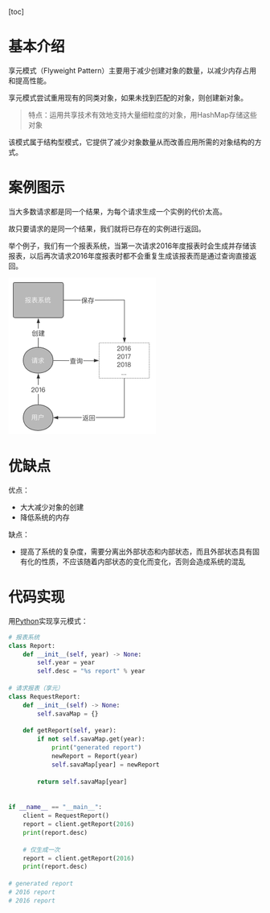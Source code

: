 [toc]

# 基本介绍

享元模式（Flyweight Pattern）主要用于减少创建对象的数量，以减少内存占用和提高性能。

享元模式尝试重用现有的同类对象，如果未找到匹配的对象，则创建新对象。

> 特点：运用共享技术有效地支持大量细粒度的对象，用HashMap存储这些对象

该模式属于结构型模式，它提供了减少对象数量从而改善应用所需的对象结构的方式。

# 案例图示

当大多数请求都是同一个结果，为每个请求生成一个实例的代价太高。

故只要请求的是同一个结果，我们就将已存在的实例进行返回。

举个例子，我们有一个报表系统，当第一次请求2016年度报表时会生成并存储该报表，以后再次请求2016年度报表时都不会重复生成该报表而是通过查询直接返回。

![image-20210624192541255](images/bf8ad0bb50efb9f6bbc92c4d598c9fae.png)

# 优缺点

优点：

- 大大减少对象的创建
- 降低系统的内存

缺点：

- 提高了系统的复杂度，需要分离出外部状态和内部状态，而且外部状态具有固有化的性质，不应该随着内部状态的变化而变化，否则会造成系统的混乱

# 代码实现

用[Python](https://so.csdn.net/so/search?q=Python&spm=1001.2101.3001.7020)实现享元模式：

```python
# 报表系统
class Report:
    def __init__(self, year) -> None:
        self.year = year
        self.desc = "%s report" % year

# 请求报表（享元）
class RequestReport:
    def __init__(self) -> None:
        self.savaMap = {}

    def getReport(self, year):
        if not self.savaMap.get(year):
            print("generated report")
            newReport = Report(year)
            self.savaMap[year] = newReport

        return self.savaMap[year]


if __name__ == "__main__":
    client = RequestReport()
    report = client.getReport(2016)
    print(report.desc)

    # 仅生成一次
    report = client.getReport(2016)
    print(report.desc)

# generated report
# 2016 report
# 2016 report

```


